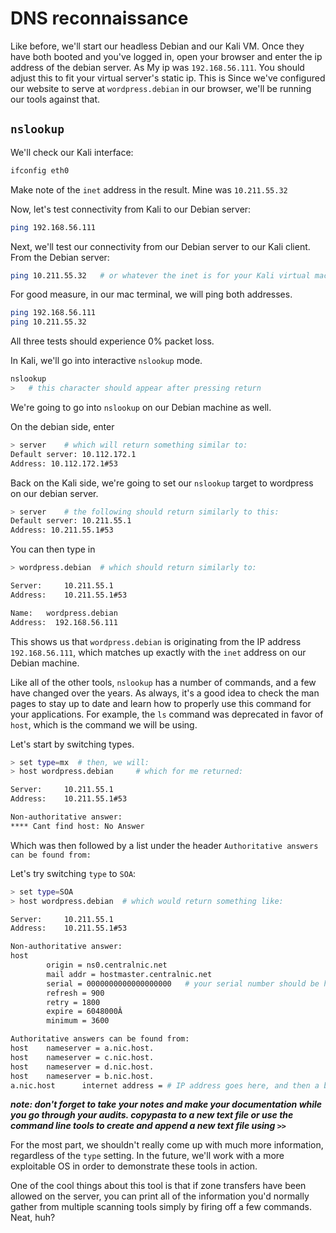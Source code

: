 # DNS reconnaissance

Like before, we'll start our headless Debian and our Kali VM. Once they have both booted and you've logged in, open your browser and enter the ip address of the debian server. As My ip was `192.168.56.111`. You should adjust this to fit your virtual server's static ip. This is Since we've configured our website to serve at `wordpress.debian` in our browser, we'll be running our tools against that.

## `nslookup`

We'll check our Kali interface:

```bash
ifconfig eth0
```

Make note of the `inet` address in the result. Mine was `10.211.55.32`

Now, let's test connectivity from Kali to our Debian server:

```bash
ping 192.168.56.111
```

Next, we'll test our connectivity from our Debian server to our Kali client. From the Debian server:

```bash
ping 10.211.55.32 	# or whatever the inet is for your Kali virtual machine.
```

For good measure, in our mac terminal, we will ping both addresses.

```bash
ping 192.168.56.111
ping 10.211.55.32
```

All three tests should experience 0% packet loss.

In Kali, we'll go into interactive `nslookup` mode.

```bash
nslookup
>	# this character should appear after pressing return
```

We're going to go into `nslookup` on our Debian machine as well.

On the debian side, enter

```bash
> server 	# which will return something similar to:
Default server: 10.112.172.1
Address: 10.112.172.1#53
```

Back on the Kali side, we're going to set our `nslookup` target to wordpress on our debian server.

```bash
> server	# the following should return similarly to this:
Default server: 10.211.55.1
Address: 10.211.55.1#53
```

You can then type in

```bash
> wordpress.debian	# which should return similarly to:

Server:		10.211.55.1
Address:	10.211.55.1#53

Name:	wordpress.debian
Address:  192.168.56.111
```

This shows us that `wordpress.debian` is originating from the IP address `192.168.56.111`, which matches up exactly with the `inet` address on our Debian machine.

Like all of the other tools, `nslookup` has a number of commands, and a few have changed over the years. As always, it's a good idea to check the man pages to stay up to date and learn how to properly use this command for your applications. For example, the `ls` command was deprecated in favor of `host`, which is the command we will be using.

Let's start by switching types.

```bash
> set type=mx  # then, we will:
> host wordpress.debian 	# which for me returned:

Server:		10.211.55.1
Address: 	10.211.55.1#53

Non-authoritative answer:
**** Cant find host: No Answer
```

Which was then followed by a list under the header `Authoritative answers can be found from:`

Let's try switching `type` to `SOA`:

```bash
> set type=SOA
> host wordpress.debian  # which would return something like:

Server:		10.211.55.1
Address: 	10.211.55.1#53

Non-authoritative answer:
host
		origin = ns0.centralnic.net
		mail addr = hostmaster.centralnic.net
		serial = 0000000000000000000   # your serial number should be here
		refresh = 900
		retry = 1800
		expire = 6048000Â
		minimum = 3600

Authoritative answers can be found from:
host	nameserver = a.nic.host.
host	nameserver = c.nic.host.
host 	nameserver = d.nic.host.
host	nameserver = b.nic.host.
a.nic.host		internet address = # IP address goes here, and then a bunch of other information will be below that looks similar
```

**_note: don't forget to take your notes and make your documentation while you go through your audits. copypasta to a new text file or use the command line tools to create and append a new text file using `>>`_**

For the most part, we shouldn't really come up with much more information, regardless of the `type` setting. In the future, we'll work with a more exploitable OS in order to demonstrate these tools in action.

One of the cool things about this tool is that if zone transfers have been allowed on the server, you can print all of the information you'd normally gather from multiple scanning tools simply by firing off a few commands. Neat, huh?
